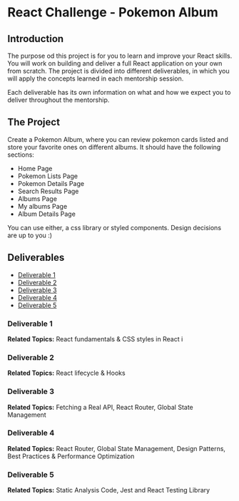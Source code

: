 # React Challenge - Pokemon Album

## Introduction

The purpose od this project is for you to learn and improve your React skills. You will work on building and deliver a full React application on your own from scratch. The project is divided into different deliverables, in which you will apply the concepts learned in each mentorship session.

Each deliverable has its own information on what and how we expect you to deliver throughout the mentorship.

## The Project

Create a Pokemon Album, where you can review pokemon cards listed and store your favorite ones on different albums. It should have the following sections:

- Home Page
- Pokemon Lists Page
- Pokemon Details Page
- Search Results Page
- Albums Page
- My albums Page
- Album Details Page

You can use either, a css library or styled components. Design decisions are up to you :)

## Deliverables

- [Deliverable 1](#deliverable-1)
- [Deliverable 2](#deliverable-2)
- [Deliverable 3](#deliverable-3)
- [Deliverable 4](#deliverable-4)
- [Deliverable 5](#deliverable-5)

### Deliverable 1

**Related Topics:** React fundamentals & CSS styles in React
i
### Deliverable 2

**Related Topics:** React lifecycle & Hooks

### Deliverable 3

**Related Topics:** Fetching a Real API, React Router, Global State Management

### Deliverable 4

**Related Topics:** React Router, Global State Management, Design Patterns, Best Practices & Performance Optimization

### Deliverable 5

**Related Topics:** Static Analysis Code, Jest and React Testing Library
